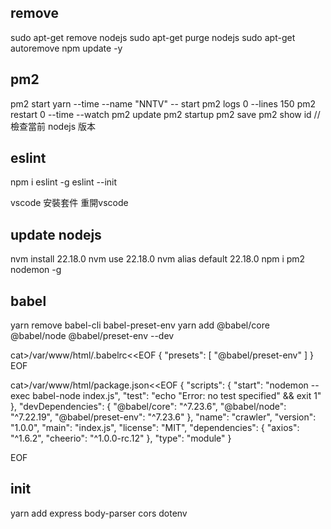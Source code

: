 ## remove
sudo apt-get remove nodejs
sudo apt-get purge nodejs
sudo apt-get autoremove
npm update -y

## pm2 
pm2 start yarn --time --name "NNTV" -- start
pm2 logs 0 --lines 150
pm2 restart 0 --time --watch
pm2 update
pm2 startup
pm2 save
pm2 show id //檢查當前 nodejs 版本
## eslint
npm i eslint -g
eslint --init

vscode 安裝套件 重開vscode

## update nodejs
nvm install 22.18.0
nvm use 22.18.0
nvm alias default 22.18.0
npm i pm2 nodemon -g

## babel
yarn remove babel-cli babel-preset-env
yarn add @babel/core @babel/node @babel/preset-env --dev

cat>/var/www/html/.babelrc<<EOF
{
  "presets": [
    "@babel/preset-env"
  ]
}
EOF

cat>/var/www/html/package.json<<EOF
{
  "scripts": {
    "start": "nodemon --exec babel-node index.js",
    "test": "echo \"Error: no test specified\" && exit 1"
  },
  "devDependencies": {
    "@babel/core": "^7.23.6",
    "@babel/node": "^7.22.19",
    "@babel/preset-env": "^7.23.6"
  },
  "name": "crawler",
  "version": "1.0.0",
  "main": "index.js",
  "license": "MIT",
  "dependencies": {
    "axios": "^1.6.2",
    "cheerio": "^1.0.0-rc.12"
  },
  "type": "module"
}

EOF

## init 
yarn add express body-parser cors dotenv